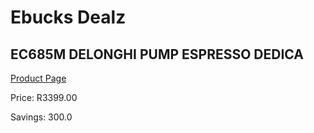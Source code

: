 
# Ebucks Dealz
## EC685M DELONGHI PUMP ESPRESSO DEDICA
[Product Page](https://www.ebucks.com/web/shop/productSelected.do?prodId=1158945819&catId=1157555110)

Price: R3399.00

Savings: 300.0


	